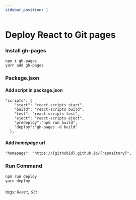 ```yaml
---
sidebar_position: 1
---
```

# Deploy React to Git pages

### Install gh-pages
```terminal=
npm i gh-pages
yarn add gh-pages
```

### Package.json
#### Add script in package.json
```json=
"scripts": {
    "start": "react-scripts start",
    "build": "react-scripts build",
    "test": "react-scripts test",
    "eject": "react-scripts eject",
    "predeploy":"npm run build",
    "deploy":"gh-pages -d build"
  },
```

#### Add *homepage* url 
```json=
"homepage": "https://{githubId}.github.io/{repository}",
```

### Run Command
```terminal=
npm run deploy
yarn deploy
```

###### tags: `React`, `Git`